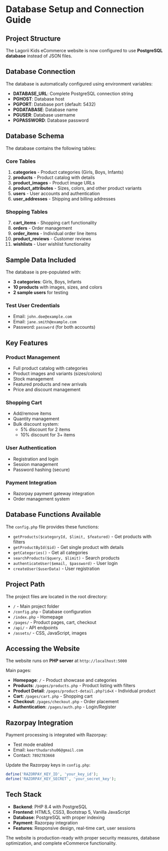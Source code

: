 # Database Setup and Connection Guide

## Project Structure

The Lagorii Kids eCommerce website is now configured to use **PostgreSQL database** instead of JSON files.

## Database Connection

The database is automatically configured using environment variables:
- **DATABASE_URL**: Complete PostgreSQL connection string
- **PGHOST**: Database host
- **PGPORT**: Database port (default: 5432)
- **PGDATABASE**: Database name
- **PGUSER**: Database username
- **PGPASSWORD**: Database password

## Database Schema

The database contains the following tables:

### Core Tables
1. **categories** - Product categories (Girls, Boys, Infants)
2. **products** - Product catalog with details
3. **product_images** - Product image URLs
4. **product_attributes** - Sizes, colors, and other product variants
5. **users** - User accounts and authentication
6. **user_addresses** - Shipping and billing addresses

### Shopping Tables
7. **cart_items** - Shopping cart functionality
8. **orders** - Order management
9. **order_items** - Individual order line items
10. **product_reviews** - Customer reviews
11. **wishlists** - User wishlist functionality

## Sample Data Included

The database is pre-populated with:
- **3 categories**: Girls, Boys, Infants
- **10 products** with images, sizes, and colors
- **2 sample users** for testing

### Test User Credentials
- Email: `john.doe@example.com`
- Email: `jane.smith@example.com`
- Password: `password` (for both accounts)

## Key Features

### Product Management
- Full product catalog with categories
- Product images and variants (sizes/colors)
- Stock management
- Featured products and new arrivals
- Price and discount management

### Shopping Cart
- Add/remove items
- Quantity management
- Bulk discount system:
  - 5% discount for 2 items
  - 10% discount for 3+ items

### User Authentication
- Registration and login
- Session management
- Password hashing (secure)

### Payment Integration
- Razorpay payment gateway integration
- Order management system

## Database Functions Available

The `config.php` file provides these functions:
- `getProducts($categoryId, $limit, $featured)` - Get products with filters
- `getProductById($id)` - Get single product with details
- `getCategories()` - Get all categories
- `searchProducts($query, $limit)` - Search products
- `authenticateUser($email, $password)` - User login
- `createUser($userData)` - User registration

## Project Path

The project files are located in the root directory:
- `/` - Main project folder
- `/config.php` - Database configuration
- `/index.php` - Homepage
- `/pages/` - Product pages, cart, checkout
- `/api/` - API endpoints
- `/assets/` - CSS, JavaScript, images

## Accessing the Website

The website runs on **PHP server** at `http://localhost:5000`

Main pages:
- **Homepage**: `/` - Product showcase and categories
- **Products**: `/pages/products.php` - Product listing with filters
- **Product Detail**: `/pages/product-detail.php?id=X` - Individual product
- **Cart**: `/pages/cart.php` - Shopping cart
- **Checkout**: `/pages/checkout.php` - Order placement
- **Authentication**: `/pages/auth.php` - Login/Register

## Razorpay Integration

Payment processing is integrated with Razorpay:
- Test mode enabled
- Email: `keerthudarshu06@gmail.com`
- Contact: `7892783668`

Update the Razorpay keys in `config.php`:
```php
define('RAZORPAY_KEY_ID', 'your_key_id');
define('RAZORPAY_KEY_SECRET', 'your_secret_key');
```

## Tech Stack

- **Backend**: PHP 8.4 with PostgreSQL
- **Frontend**: HTML5, CSS3, Bootstrap 5, Vanilla JavaScript
- **Database**: PostgreSQL with proper indexing
- **Payment**: Razorpay integration
- **Features**: Responsive design, real-time cart, user sessions

The website is production-ready with proper security measures, database optimization, and complete eCommerce functionality.